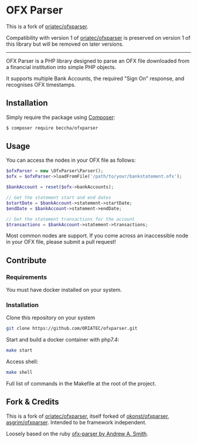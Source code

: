 OFX Parser
=================

This is a fork of [oriatec/ofxparser](https://github.com/oriatec/ofxparser).

Compatibility with version 1 of [oriatec/ofxparser](https://github.com/oriatec/ofxparser) is preserved on version 1 of 
this library but will be removed on later versions.

--------------------

OFX Parser is a PHP library designed to parse an OFX file downloaded from a financial institution into simple PHP objects.

It supports multiple Bank Accounts, the required "Sign On" response, and recognises OFX timestamps.

## Installation

Simply require the package using [Composer](https://getcomposer.org/):

```bash
$ composer require beccha/ofxparser
```

## Usage

You can access the nodes in your OFX file as follows:

```php
$ofxParser = new \OfxParser\Parser();
$ofx = $ofxParser->loadFromFile('/path/to/your/bankstatement.ofx');

$bankAccount = reset($ofx->bankAccounts);

// Get the statement start and end dates
$startDate = $bankAccount->statement->startDate;
$endDate = $bankAccount->statement->endDate;

// Get the statement transactions for the account
$transactions = $bankAccount->statement->transactions;
```

Most common nodes are support. If you come across an inaccessible node in your OFX file, please submit a pull request!

## Contribute

### Requirements

You must have docker installed on your system.

### Installation

Clone this repository on your system

```bash 
git clone https://github.com/ORIATEC/ofxparser.git
```

Start and build a docker container with php7.4:

```bash 
make start
```

Access shell:
 
```bash
make shell
```

Full list of commands in the Makefile at the root of the project.

## Fork & Credits

This is a fork of [oriatec/ofxparser](https://github.com/oriatec/ofxparser), itself forked of [okonst/ofxparser](https://github.com/okonst/ofxparser), [asgrim/ofxparser](https://github.com/asgrim/ofxparser). Intended to be framework independent. 

Loosely based on the ruby [ofx-parser by Andrew A. Smith](https://github.com/aasmith/ofx-parser).
